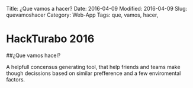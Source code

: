 Title: ¿Que vamos a hacer?
Date: 2016-04-09
Modified: 2016-04-09
Slug: quevamoshacer
Category: Web-App
Tags: que, vamos, hacer,


# HackTurabo 2016

##¿Que vamos hacel?

A helpfull concensus generating tool,
that help friends and teams make though
decissions based on similar prefference
and a few enviromental factors. 
